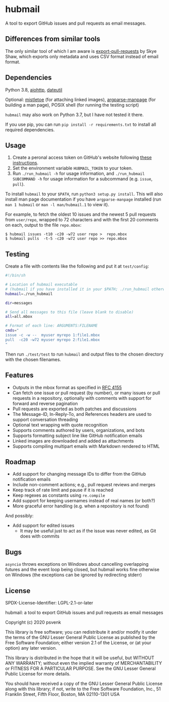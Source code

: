 hubmail
=======

A tool to export GitHub issues and pull requests as email messages.

## Differences from similar tools

The only similar tool of which I am aware is [export-pull-requests][0] by Skye
Shaw, which exports only metadata and uses CSV format instead of email format.

[0]: https://github.com/sshaw/export-pull-requests

## Dependencies

Python 3.8, [aiohttp][aiohttp], [dateutil][dateutil]

Optional: [mistletoe][mistletoe] (for attaching linked images),
[argparse-manpage][argparse-manpage] (for building a man page), POSIX shell
(for running the testing script)

`hubmail` may also work on Python 3.7, but I have not tested it there.

If you use pip, you can run `pip install -r requirements.txt` to install all
required dependencies.

[aiohttp]: https://pypi.org/project/aiohttp/
[dateutil]: https://pypi.org/project/python-dateutil/
[mistletoe]: https://pypi.org/project/mistletoe/
[argparse-manpage]: https://pypi.org/project/argparse-manpage/

## Usage

1. Create a peronal access token on GitHub's website following [these
   instructions][1].
2. Set the environment variable `HUBMAIL_TOKEN` to your token.
3. Run `./run_hubmail -h` for usage information, and
   `./run_hubmail SUBCOMMAND -h` for usage information for a subcommand (e.g.
   `issue`, `pull`).

To install `hubmail` to your `$PATH`, run `python3 setup.py install`. This will
also install man page documentation if you have `argparse-manpage` installed
(run `man 1 hubmail` or `man -l man/hubmail.1` to view it).

For example, to fetch the oldest 10 issues and the newest 5 pull requests from
`user/repo`, wrapped to 72 characters and with the first 20 comments on each,
output to the file `repo.mbox`:
```console
$ hubmail issues -t10 -c20 -w72 user repo >  repo.mbox
$ hubmail pulls  -t-5 -c20 -w72 user repo >> repo.mbox
```

[1]: https://help.github.com/en/github/authenticating-to-github/creating-a-personal-access-token-for-the-command-line

## Testing

Create a file with contents like the following and put it at `test/config`:
```sh
#!/bin/sh

# Location of hubmail executable
# (hubmail if you have installed it in your $PATH; ./run_hubmail otherwise)
hubmail=./run_hubmail

dir=messages

# Send all messages to this file (leave blank to disable)
all=all.mbox

# Format of each line: ARGUMENTS:FILENAME
cmds="
issue -c -w --  myuser myrepo 1:file1.mbox
pull  -c20 -w72 myuser myrepo 2:file1.mbox
"
```
Then run `./test/test` to run `hubmail` and output files to the chosen
directory with the chosen filenames.

## Features

- Outputs in the mbox format as specified in
  [RFC 4155](https://tools.ietf.org/html/rfc4155)
- Can fetch one issue or pull request (by number), or many issues or pull
  requests in a repository, optionally with comments with support for forward
  and reverse pagination
- Pull requests are exported as both patches and discussions
- The Message-ID, In-Reply-To, and References headers are used to support
  conversation threading
- Optional text wrapping with quote recognition
- Supports comments authored by users, organizations, and bots
- Supports formatting subject line like GitHub notification emails
- Linked images are downloaded and added as attachments
- Supports compiling multipart emails with Markdown rendered to HTML

## Roadmap

- Add support for changing message IDs to differ from the GitHub notification
  emails
- Include non-comment actions; e.g., pull request reviews and merges
- Keep track of rate limit and pause if it is reached
- Keep regexes as constants using `re.compile`
- Add support for keeping usernames instead of real names (or both?)
- More graceful error handling (e.g. when a repository is not found)

And possibly:
- Add support for edited issues
  + It may be useful just to act as if the issue was never edited, as Git does
  with commits

## Bugs

`asyncio` throws exceptions on Windows about cancelling overlapping futures and
the event loop being closed, but hubmail works fine otherwise on Windows (the
exceptions can be ignored by redirecting stderr)

## License

SPDX-License-Identifier: LGPL-2.1-or-later

hubmail: a tool to export GitHub issues and pull requests as email messages

Copyright (c) 2020 psvenk

This library is free software; you can redistribute it and/or modify it under
the terms of the GNU Lesser General Public License as published by the Free
Software Foundation; either version 2.1 of the License, or (at your option) any
later version.

This library is distributed in the hope that it will be useful, but WITHOUT ANY
WARRANTY; without even the implied warranty of MERCHANTABILITY or FITNESS FOR
A PARTICULAR PURPOSE. See the GNU Lesser General Public License for more
details.

You should have received a copy of the GNU Lesser General Public License along
with this library; if not, write to the Free Software Foundation, Inc., 51
Franklin Street, Fifth Floor, Boston, MA 02110-1301 USA

<!-- vim: set tw=79: -->
